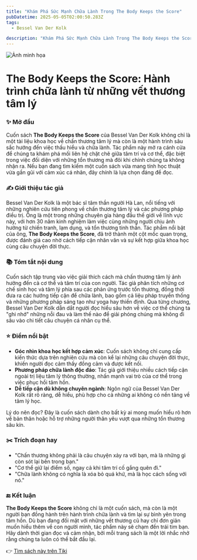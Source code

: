 ```yaml
---
title: "Khám Phá Sức Mạnh Chữa Lành Trong The Body Keeps the Score"
pubDatetime: 2025-05-05T02:00:50.283Z
tags:
  - Bessel Van Der Kolk

description: "Khám Phá Sức Mạnh Chữa Lành Trong The Body Keeps the Score"
---
```


![Ảnh minh họa](https://external-content.duckduckgo.com/iu/?u=https%3A%2F%2Fstatic.wixstatic.com%2Fmedia%2F67d4e8_a74c11890f8c4772912b2f1b0b7d5c13~mv2.png%2Fv1%2Ffill%2Fw_1000%2Ch_563%2Cal_c%2Cusm_0.66_1.00_0.01%2F67d4e8_a74c11890f8c4772912b2f1b0b7d5c13~mv2.png&f=1&ipt=22669c8e0c6d73cd99c7ac1bbf0a29ec29f81a2a8b29e51d678f7ad90293e5b7)

 # The Body Keeps the Score: Hành trình chữa lành từ những vết thương tâm lý

### ✨ Mở đầu  
Cuốn sách **The Body Keeps the Score** của Bessel Van Der Kolk không chỉ là một tài liệu khoa học về chấn thương tâm lý mà còn là một hành trình sâu sắc hướng đến việc thấu hiểu và chữa lành. Tác phẩm này mở ra cánh cửa để chúng ta khám phá mối liên hệ chặt chẽ giữa tâm trí và cơ thể, đặc biệt trong việc đối diện với những tổn thương mà đôi khi chính chúng ta không nhận ra. Nếu bạn đang tìm kiếm một cuốn sách vừa mang tính học thuật vừa gần gũi với cảm xúc cá nhân, đây chính là lựa chọn đáng để đọc.

### ✍️ Giới thiệu tác giả  
Bessel Van Der Kolk là một bác sĩ tâm thần người Hà Lan, nổi tiếng với những nghiên cứu tiên phong về chấn thương tâm lý và các phương pháp điều trị. Ông là một trong những chuyên gia hàng đầu thế giới về lĩnh vực này, với hơn 30 năm kinh nghiệm làm việc cùng những người chịu ảnh hưởng từ chiến tranh, lạm dụng, và tổn thương tinh thần. Tác phẩm nổi bật của ông, **The Body Keeps the Score**, đã trở thành một cột mốc quan trọng, được đánh giá cao nhờ cách tiếp cận nhân văn và sự kết hợp giữa khoa học cùng câu chuyện đời thực.

### 📚 Tóm tắt nội dung  
Cuốn sách tập trung vào việc giải thích cách mà chấn thương tâm lý ảnh hưởng đến cả cơ thể và tâm trí của con người. Tác giả phân tích những cơ chế sinh học và tâm lý phía sau các phản ứng trước tổn thương, đồng thời đưa ra các hướng tiếp cận để chữa lành, bao gồm cả liệu pháp truyền thống và những phương pháp sáng tạo như yoga hay thiền định. Qua từng chương, Bessel Van Der Kolk dẫn dắt người đọc hiểu sâu hơn về việc cơ thể chúng ta "ghi nhớ" những nỗi đau và làm thế nào để giải phóng chúng mà không đi sâu vào chi tiết câu chuyện cá nhân cụ thể.

### ⭐ Điểm nổi bật  
- **Góc nhìn khoa học kết hợp cảm xúc**: Cuốn sách không chỉ cung cấp kiến thức dựa trên nghiên cứu mà còn kể lại những câu chuyện đời thực, khiến người đọc cảm thấy đồng cảm và được kết nối.  
- **Phương pháp chữa lành độc đáo**: Tác giả giới thiệu nhiều cách tiếp cận ngoài trị liệu tâm lý thông thường, nhấn mạnh vai trò của cơ thể trong việc phục hồi tâm hồn.  
- **Dễ tiếp cận dù không chuyên ngành**: Ngôn ngữ của Bessel Van Der Kolk rất rõ ràng, dễ hiểu, phù hợp cho cả những ai không có nền tảng về tâm lý học.  

Lý do nên đọc? Đây là cuốn sách dành cho bất kỳ ai mong muốn hiểu rõ hơn về bản thân hoặc hỗ trợ những người thân yêu vượt qua những tổn thương sâu kín.

### ✂️ Trích đoạn hay  
- "Chấn thương không phải là câu chuyện xảy ra với bạn, mà là những gì còn sót lại bên trong bạn."  
- "Cơ thể giữ lại điểm số, ngay cả khi tâm trí cố gắng quên đi."  
- "Chữa lành không có nghĩa là xóa bỏ quá khứ, mà là học cách sống với nó."  

### 🔚 Kết luận  
**The Body Keeps the Score** không chỉ là một cuốn sách, mà còn là một người bạn đồng hành trên hành trình chữa lành và tìm lại sự bình yên trong tâm hồn. Dù bạn đang đối mặt với những vết thương cũ hay chỉ đơn giản muốn hiểu thêm về con người mình, tác phẩm này sẽ chạm đến trái tim bạn. Hãy dành thời gian đọc và cảm nhận, bởi mỗi trang sách là một lời nhắc nhở rằng chúng ta luôn có thể bắt đầu lại.

👉 [Tìm sách này trên Tiki](https://tiki.vn/search?q=The%20Body%20Keeps%20the%20Scores)